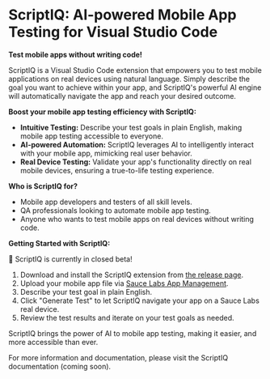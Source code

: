 # ScriptIQ: AI-powered Mobile App Testing for Visual Studio Code

**Test mobile apps without writing code!**

ScriptIQ is a Visual Studio Code extension that empowers you to test mobile applications on real devices using natural
language. Simply describe the goal you want to achieve within your app, and ScriptIQ's powerful AI engine will
automatically navigate the app and reach your desired outcome.

**Boost your mobile app testing efficiency with ScriptIQ:**

- **Intuitive Testing:** Describe your test goals in plain English, making mobile app testing accessible to everyone.
- **AI-powered Automation:** ScriptIQ leverages AI to intelligently interact with your mobile app, mimicking real user behavior.
- **Real Device Testing:** Validate your app's functionality directly on real mobile devices, ensuring a true-to-life testing experience.

**Who is ScriptIQ for?**

- Mobile app developers and testers of all skill levels.
- QA professionals looking to automate mobile app testing.
- Anyone who wants to test mobile apps on real devices without writing code.

**Getting Started with ScriptIQ:**

🚦 ScriptIQ is currently in closed beta!

1. Download and install the ScriptIQ extension from [the release page](https://github.com/saucelabs/vscode-scriptiq/releases).
2. Upload your mobile app file via [Sauce Labs App Management](https://app.saucelabs.com/app-management).
3. Describe your test goal in plain English.
4. Click "Generate Test" to let ScriptIQ navigate your app on a Sauce Labs real device.
5. Review the test results and iterate on your test goals as needed.

ScriptIQ brings the power of AI to mobile app testing, making it easier, and more accessible than ever.

For more information and documentation, please visit the ScriptIQ documentation (coming soon).
